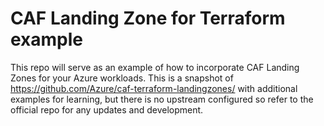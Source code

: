 # CAF Landing Zone for Terraform example
This repo will serve as an example of how to incorporate CAF Landing Zones for your Azure workloads. This is a snapshot of https://github.com/Azure/caf-terraform-landingzones/ with additional examples for learning, but there is no upstream configured so refer to the official repo for any updates and development.
